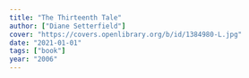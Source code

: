 ```yaml
---
title: "The Thirteenth Tale"
author: ["Diane Setterfield"]
cover: "https://covers.openlibrary.org/b/id/1384980-L.jpg"
date: "2021-01-01"
tags: ["book"]
year: "2006"
---
```

